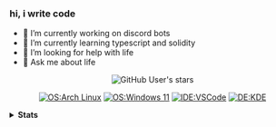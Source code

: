 ### hi, i write code

<!--
**0xfinder/0xfinder** is a ✨ _special_ ✨ repository because its `README.md` (this file) appears on your GitHub profile.

Here are some ideas to get you started:

- 🔭 I’m currently working on ...
- 🌱 I’m currently learning ...
- 👯 I’m looking to collaborate on ...
- 🤔 I’m looking for help with ...
- 💬 Ask me about ...
- 📫 How to reach me: ...
- 😄 Pronouns: ...
- ⚡ Fun fact: ...
-->

-   🔭 I’m currently working on discord bots
-   🌱 I’m currently learning typescript and solidity
-   🤔 I’m looking for help with life
-   💬 Ask me about life

<div align="center">
  
  ![GitHub User's stars](https://img.shields.io/github/stars/0xfinder?affiliations=OWNER%2CCOLLABORATOR&style=flat-square&label=%20Stars)

[![OS:Arch Linux](https://img.shields.io/badge/OS-ArchLinux-blue?style=flat-square&logo=arch-linux)](https://archlinux.org)
[![OS:Windows 11](https://img.shields.io/badge/OS-Windows11-blue?style=flat-square&logo=microsoft)](https://www.microsoft.com)
[![IDE:VSCode](https://img.shields.io/badge/IDE-VSCode-blue?style=flat-square&logo=visualstudiocode)](https://code.visualstudio.com/)
[![DE:KDE](https://img.shields.io/badge/DE-KDE-blue?style=flat-square&logo=KDE)](https://kde.org)

</div>

<!-- <br />
<details>
    <summary><strong>Computers</strong></summary>
    <ul>
    <details>
      <summary><strong>Laptop 1</strong></summary>
      <ul>
        <li>CPU: Intel i7-7500U (max 3.50GHz 2C X86_64)</li>
        <li>RAM: 8GB (DDR4-2666)</li>
        <li>SSD: 512GB (NVMe)</li>
        <li>OS: Windows 10</li>
      </ul>
    </details>
    <details>
      <summary><strong>Desktop 1</strong></summary>
      <ul>
        <li>CPU: Intel i7-8700 (max 4.60GHz 6C X86_64)</li>
        <li>RAM: 24GB (DDR4)</li>
        <li>SSD: 256GB (NVMe)</li>
        <li>HDD: 1TB (SATA)</li>
        <li>OS: Windows 10</li>
      </ul>
    </details>
    <details>j
      <summary><strong>Desktop 2</strong></summary>
      <ul>
        <li>CPU: Intel i7-12700KF (max 5.00GHz 12C X86_64)</li>
        <li>RAM: 32GB (DDR4)</li>
        <li>SSD: 1TB (NVMe)</li>
        <li>HDD: 2TB (SATA 7200rpm)
        <li>OS1: Windows 11</li>
        <li>OS2: Arch Linux</li>
      </ul>
    </details>
    </ul>

</details>
-->

<details>
<summary><strong>Stats</strong></summary>
<div align="center">
<a href="https://github.com/vn7n24fzkq/github-profile-summary-cards">
    <img src="https://github-profile-summary-cards.vercel.app/api/cards/profile-details?username=0xfinder&theme=monokai" />
  </a>
  <a href="https://github.com/vn7n24fzkq/github-profile-summary-cards">
    <img src="https://github-profile-summary-cards.vercel.app/api/cards/stats?username=0xfinder&theme=monokai" />
  </a>
  <a href="https://github.com/vn7n24fzkq/github-profile-summary-cards">
    <img src="https://github-profile-summary-cards.vercel.app/api/cards/repos-per-language?username=0xfinder&theme=monokai" />
  </a>
</div>
</details>
